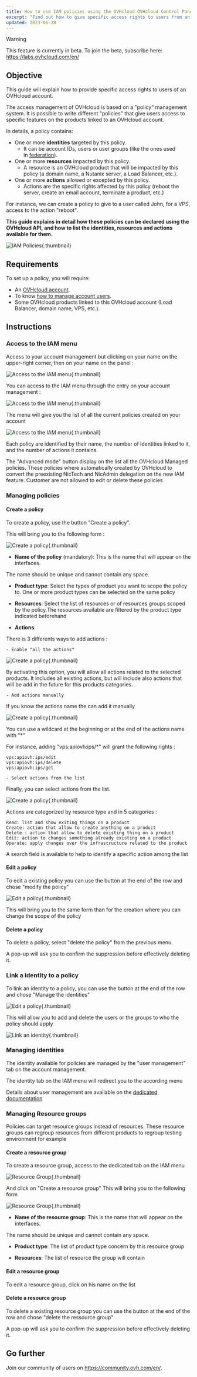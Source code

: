 ```yaml
---
title: How to use IAM policies using the OVHcloud OVHcloud Control Panel
excerpt: "Find out how to give specific access rights to users from an OVHcloud account"
updated: 2023-06-28
---
```


> [!warning]
>
> This feature is currently in beta. To join the beta, subscribe here: <https://labs.ovhcloud.com/en/>
>  

## Objective

This guide will explain how to provide specific access rights to users of an OVHcloud account.

The access management of OVHcloud is based on a "policy" management system. It is possible to write different "policies" that give users access to specific features on the products linked to an OVHcloud account.

In details, a policy contains:

- One or more **identities** targeted by this policy. 
    - It can be account IDs, users or user groups (like the ones used in [federation](/products/customer-connect-saml-sso)). 
- One or more **resources** impacted by this policy. 
    - A resource is an OVHcloud product that will be impacted by this policy (a domain name, a Nutanix server, a Load Balancer, etc.).
- One or more **actions** allowed or excepted by this policy. 
    - Actions are the specific rights affected by this policy (reboot the server, create an email account, terminate a product, etc.)

For instance, we can create a policy to give to a user called John, for a VPS, access to the action "reboot".

**This guide explains in detail how these policies can be declared using the OVHcloud API, and how to list the identities, resources and actions available for them.**

![IAM Policies](images/iam_policies.png){.thumbnail}

## Requirements

To set up a policy, you will require:

- An [OVHcloud account](/pages/account/customer/ovhcloud-account-creation).
- To know [how to manage account users](/pages/account/customer/ovhcloud-users-management).
- Some OVHcloud products linked to this OVHcloud account (Load Balancer, domain name, VPS, etc.).

## Instructions

### Access to the IAM menu

Access to your account management but clicking on your name on the upper-right corner, then on your name on the panel :

![Access to the IAM menu](images/access_to_the_IAM_menu_01.png){.thumbnail}

You can access to the IAM menu through the entry on your account management :

![Access to the IAM menu](images/access_to_the_IAM_menu_02.png){.thumbnail}

The menu will give you the list of all the current policies created on your account

![Access to the IAM menu](images/access_to_the_IAM_menu_03.png){.thumbnail}

Each policy are identified by their name, the number of identities linked to it, and the number of actions it contains.

The "Advanced mode" button display on the list all the OVHcloud Managed policies. These policies where automatically created by OVHcloud to convert the preexisting NicTech and NicAdmin delegation on the new IAM feature. Customer are not allowed to edit or delete these policies

### Managing policies

#### Create a policy

To create a policy, use the button "Create a policy".

This will bring you to the following form :

![Create a policy](images/create_a_policy_01.png){.thumbnail}

- **Name of the policy** (mandatory): This is the name that will appear on the interfaces.

The name should be unique and cannot contain any space.

- **Product type**: Select the types of product you want to scope the policy to. One or more product types can be selected on the same policy

- **Resources**: Select the list of resources or of resources groups scoped by the policy.The resources available are filtered by the product type indicated beforehand

- **Actions**:

There is 3 differents ways to add actions :

    - Enable "all the actions"

![Create a policy](images/create_a_policy_02.png){.thumbnail}

By activating this option, you will allow all actions related to the selected products. It includes all existing actions, but will include also actions that will be add in the future for this products categories.

    - Add actions manually

If you know the actions name the can add it manually

![Create a policy](images/create_a_policy_03.png){.thumbnail}

You can use a wildcard at the beginning or at the end of the actions name with "*"

For instance, adding "vps:apiovh:ips/*" will grant the following rights :

    vps:apiovh:ips/edit
    vps:apiovh:ips/delete
    vps:apiovh:ips/get 

    - Select actions from the list

Finally, you can select actions from the list.

![Create a policy](images/create_a_policy_04.png){.thumbnail}

Actions are categorized by resource type and in 5 categories :

    Read: list and show exiting things on a product
    Create: action that allow to create anything on a product
    Delete : action that allow to delete existing thing on a product
    Edit: action to changes something already existing on a product
    Operate: apply changes over the infrastructure related to the product

A search field is available to help to identify a specific action among the list

#### Edit a policy

To edit a existing policy you can use the button at the end of the row and chose "modify the policy"

![Edit a policy](images/editing_a_policy.png){.thumbnail}

This will bring you to the same form than for the creation where you can change the scope of the policy

#### Delete a policy

To delete a policy, select "delete the policy" from the previous menu.

A pop-up will ask you to confirm the suppression before effectively deleting it.

### Link a identity to a policy

To link an identity to a policy, you can use the button at the end of the row and chose "Manage the identities"

![Edit a policy](images/editing_a_policy.png){.thumbnail}

This will allow you to add and delete the users or the groups to who the policy should apply

![Link an identity](images/link_identity_to_policy.png){.thumbnail}

### Managing identities

The identity available for policies are managed by the "user management" tab on the account management.

The identity tab on the IAM menu will redirect you to the according menu

Details about user management are available on the [dedicated documentation](/pages/account/customer/ovhcloud-users-management)

### Managing Resource groups

Policies can target resource groups instead of resources. These resource groups can regroup resources from different products to regroup testing environment for example

#### Create a resource group

To create a resource group, access to the dedicated tab on the IAM menu

![Resource Group](images/resource_groups.png){.thumbnail}

And click on "Create a resource group"
This will bring you to the following form

![Resource Group](images/resource_groups_form.png){.thumbnail}

- **Name of the resource group**: This is the name that will appear on the interfaces.

The name should be unique and cannot contain any space.

- **Product type**: The list of product type concern by this resource group

- **Resources**: The list of resource the group will contain

#### Edit a resource group

To edit a resource group, click on his name on the list

#### Delete a resource group

To delete a existing resource group you can use the button at the end of the row and chose "delete the ressource group"

A pop-up will ask you to confirm the suppression before effectively deleting it.

## Go further

Join our community of users on <https://community.ovh.com/en/>.
